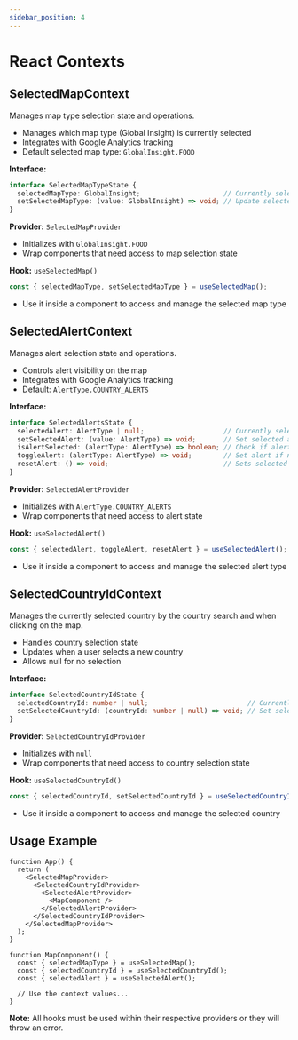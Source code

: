 ```yaml
---
sidebar_position: 4
---
```


# React Contexts

## SelectedMapContext

Manages map type selection state and operations.

- Manages which map type (Global Insight) is currently selected
- Integrates with Google Analytics tracking
- Default selected map type: `GlobalInsight.FOOD`

**Interface:**

```typescript file="/src/domain/contexts/SelectedMapContext.tsx
interface SelectedMapTypeState {
  selectedMapType: GlobalInsight;                     // Currently selected map type. Default: GlobalInsight.FOOD.
  setSelectedMapType: (value: GlobalInsight) => void; // Update selected map type. Send an event to Google Analytics
}
```

**Provider:** `SelectedMapProvider`

- Initializes with `GlobalInsight.FOOD`
- Wrap components that need access to map selection state

**Hook:** `useSelectedMap()`

```typescript
const { selectedMapType, setSelectedMapType } = useSelectedMap();
```

- Use it inside a component to access and manage the selected map type

## SelectedAlertContext

Manages alert selection state and operations.

- Controls alert visibility on the map
- Integrates with Google Analytics tracking
- Default: `AlertType.COUNTRY_ALERTS`

**Interface:**

```typescript
interface SelectedAlertsState {
  selectedAlert: AlertType | null;                    // Currently selected alert. Default: AlertType.COUNTRY_ALERTS
  setSelectedAlert: (value: AlertType) => void;       // Set selected alert
  isAlertSelected: (alertType: AlertType) => boolean; // Check if alert is selected
  toggleAlert: (alertType: AlertType) => void;        // Set alert if not selected, otherwise reset. Send an event to Google Analytics
  resetAlert: () => void;                             // Sets selected alert to null
}
```

**Provider:** `SelectedAlertProvider`

- Initializes with `AlertType.COUNTRY_ALERTS`
- Wrap components that need access to alert state

**Hook:** `useSelectedAlert()`

```typescript
const { selectedAlert, toggleAlert, resetAlert } = useSelectedAlert();
```

- Use it inside a component to access and manage the selected alert type

## SelectedCountryIdContext

Manages the currently selected country by the country search and when clicking on the map.

- Handles country selection state
- Updates when a user selects a new country
- Allows null for no selection

**Interface:**

```typescript
interface SelectedCountryIdState {
  selectedCountryId: number | null;                         // Currently selected country ID. Default: null
  setSelectedCountryId: (countryId: number | null) => void; // Set selected country ID
}
```

**Provider:** `SelectedCountryIdProvider`

- Initializes with `null`
- Wrap components that need access to country selection state

**Hook:** `useSelectedCountryId()`

```typescript
const { selectedCountryId, setSelectedCountryId } = useSelectedCountryId();
```

- Use it inside a component to access and manage the selected country

## Usage Example

```tsx
function App() {
  return (
    <SelectedMapProvider>
      <SelectedCountryIdProvider>
        <SelectedAlertProvider>
          <MapComponent />
        </SelectedAlertProvider>
      </SelectedCountryIdProvider>
    </SelectedMapProvider>
  );
}

function MapComponent() {
  const { selectedMapType } = useSelectedMap();
  const { selectedCountryId } = useSelectedCountryId();
  const { selectedAlert } = useSelectedAlert();

  // Use the context values...
}
```

**Note:** All hooks must be used within their respective providers or they will throw an error.
